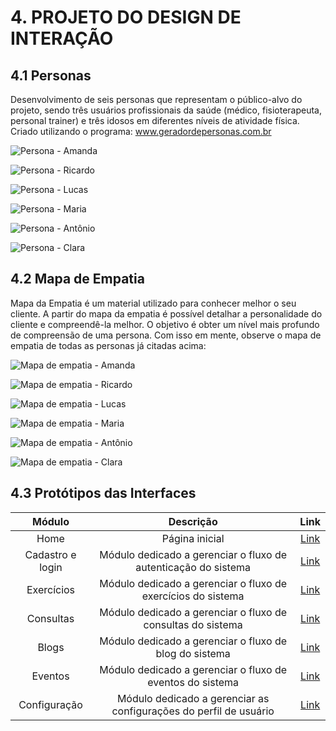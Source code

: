 # 4. PROJETO DO DESIGN DE INTERAÇÃO

## 4.1 Personas

Desenvolvimento de seis personas que representam o público-alvo do projeto, sendo três usuários profissionais da saúde (médico, fisioterapeuta, personal trainer) e três idosos em diferentes níveis de atividade física.
Criado utilizando o programa: www.geradordepersonas.com.br

![Persona - Amanda](../.github/img/personas/amanda.png)

![Persona - Ricardo](../.github/img/personas/ricardo.png)

![Persona - Lucas](../.github/img/personas/lucas.png)

![Persona - Maria](../.github/img/personas/maria.png)

![Persona - Antônio](../.github/img/personas/antonio.png)

![Persona - Clara](../.github/img/personas/clara.png)



## 4.2 Mapa de Empatia

Mapa da Empatia é um material utilizado para conhecer melhor o seu cliente. A partir do mapa da empatia é possível detalhar a personalidade do cliente e compreendê-la melhor. O objetivo é obter um nível mais profundo de compreensão de uma persona. Com isso em mente, observe o mapa de empatia de todas as personas já citadas acima:

![Mapa de empatia - Amanda](../.github/img/mapa-de-empatia/amanda.png)

![Mapa de empatia - Ricardo](../.github/img/mapa-de-empatia/ricardo.png)

![Mapa de empatia - Lucas](../.github/img/mapa-de-empatia/lucas.png)

![Mapa de empatia - Maria](../.github/img/mapa-de-empatia/maria.png)

![Mapa de empatia - Antônio](../.github/img/mapa-de-empatia/antonio.png)

![Mapa de empatia - Clara](../.github/img/mapa-de-empatia/clara.png)


## 4.3 Protótipos das Interfaces

| Módulo |  Descrição     |Link  |
| :----: | :---: | :---: |
| Home | Página inicial | [Link](./telas/home.md) |
| Cadastro e login | Módulo dedicado a gerenciar o fluxo de autenticação do sistema | [Link](./telas/login.md) |
| Exercícios | Módulo dedicado a gerenciar o fluxo de exercícios do sistema | [Link](./telas/exercicios.md) |
| Consultas | Módulo dedicado a gerenciar o fluxo de consultas do sistema | [Link](./telas/consultas.md) |
| Blogs | Módulo dedicado a gerenciar o fluxo de blog do sistema | [Link](./telas/blog.md) |
| Eventos | Módulo dedicado a gerenciar o fluxo de eventos do sistema | [Link](./telas/events.md) |
| Configuração | Módulo dedicado a gerenciar as configurações do perfil de usuário | [Link](./telas/configuracao.md) |
